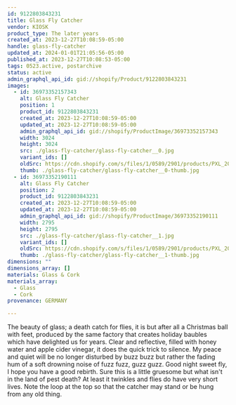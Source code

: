 ```yaml
---
id: 9122803843231
title: Glass Fly Catcher
vendor: KIOSK
product_type: The later years
created_at: 2023-12-27T10:08:59-05:00
handle: glass-fly-catcher
updated_at: 2024-01-01T21:05:56-05:00
published_at: 2023-12-27T10:08:53-05:00
tags: 0523.active, postarchive
status: active
admin_graphql_api_id: gid://shopify/Product/9122803843231
images:
  - id: 36973352157343
    alt: Glass Fly Catcher
    position: 1
    product_id: 9122803843231
    created_at: 2023-12-27T10:08:59-05:00
    updated_at: 2023-12-27T10:08:59-05:00
    admin_graphql_api_id: gid://shopify/ProductImage/36973352157343
    width: 3024
    height: 3024
    src: ./glass-fly-catcher/glass-fly-catcher__0.jpg
    variant_ids: []
    oldSrc: https://cdn.shopify.com/s/files/1/0589/2901/products/PXL_20230203_162051937.jpg?v=1703689739
    thumb: ./glass-fly-catcher/glass-fly-catcher__0-thumb.jpg
  - id: 36973352190111
    alt: Glass Fly Catcher
    position: 2
    product_id: 9122803843231
    created_at: 2023-12-27T10:08:59-05:00
    updated_at: 2023-12-27T10:08:59-05:00
    admin_graphql_api_id: gid://shopify/ProductImage/36973352190111
    width: 2795
    height: 2795
    src: ./glass-fly-catcher/glass-fly-catcher__1.jpg
    variant_ids: []
    oldSrc: https://cdn.shopify.com/s/files/1/0589/2901/products/PXL_20230204_124433240.jpg?v=1703689739
    thumb: ./glass-fly-catcher/glass-fly-catcher__1-thumb.jpg
dimensions: ""
dimensions_array: []
materials: Glass & Cork
materials_array:
  - Glass
  - Cork
provenance: GERMANY

---
```


The beauty of glass; a death catch for flies, it is but after all a Christmas ball with feet, produced by the same factory that creates holiday baubles which have delighted us for years. Clear and reflective, filled with honey water and apple cider vinegar, it does the quick trick to silence. My peace and quiet will be no longer disturbed by buzz buzz but rather the fading hum of a soft drowning noise of fuzz fuzz, guzz guzz. Good night sweet fly, I hope you have a good rebirth. Sure this is a little gruesome but what isn't in the land of pest death? At least it twinkles and flies do have very short lives. Note the loop at the top so that the catcher may stand or be hung from any old thing.